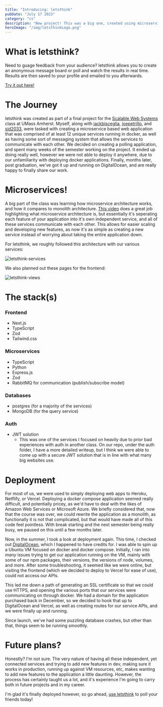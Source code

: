 ```yaml
---
title: "Introducing: letsthink"
pubDate: "July 17 2023"
category: "cs"
description: "New project! This was a big one, created using microservice architecture."
heroImage: "/img/letsthinkLogo.png"
---
```


# What is letsthink?

Need to guage feedback from your audience? letsthink allows you to create an anonymous message board or poll and watch the results in real time. Results are then saved to your profile and emailed to you afterwards.

[Try it out here!](https://www.letsth.ink)

# The Journey

letsthink was created as part of a final project for the [Scalable Web Systems](https://sites.google.com/cs.umass.edu/compsci497s/home) class at UMass Amherst. Myself, along with [jackbisceglia](https://github.com/jackbisceglia), [joepetrillo](https://github.com/joepetrillo), and [sid2033](https://github.com/sid2033), were tasked with creating a microservice based web application that was comprised of at least 12 unique services running in docker, as well as having some sort of messaging system that allows the services to communicate with each other. We decided on creating a polling application, and spent many weeks of the semester working on the project. It ended up doing really well, however we were not able to deploy it anywhere, due to our unfamiliarity with deploying docker applications. Finally, months later, post graduation, we've got it up and running on DigitalOcean, and are really happy to finally share our work.

# Microservices!

A big part of the class was learning how microservice architecture works, and how it compares to monolith architecture. [This video](https://www.youtube.com/watch?v=rv4LlmLmVWk) does a great job highlighting what microservice architecture is, but essentially it's seperating each feature of your application into it's own independent service, and all of these services communicate with each other. This allows for easier scaling and developing new features, as now it's as simple as creating a new service instead of worrying about taking the entire application down.

For letsthink, we roughly followed this architecture with our various services:

![letsthink-services](/img/letsthink-services.png)

We also planned out these pages for the frontend:

![letsthink-views](/img/letsthink-views.png)

# The stack(s)

### Frontend

- Next.js
- TypeScript
- Zod
- Tailwind.css

### Microservices

- TypeScript
- Python
- Express.js
- Zod
- RabbitMQ for communication (publish/subscribe model)

### Databases

- postgres (for a majority of the services)
- MongoDB (for the query service)

### Auth

- JWT solution
  - This was one of the services I focused on heavily due to prior bad experiences with auth in another class. On our repo, under the auth folder, I have a more detailed writeup, but I think we were able to come up with a secure JWT solution that is in line with what many big websites use.

# Deployment

For most of us, we were used to simply deploying web apps to Heroku, Netflify, or Vercel. Deploying a docker compose application seemed really difficult, and potentially pricey, as we'd have to deal with the likes of Amazon Web Services or Microsoft Azure. We briefly considered that, now that the course was over, we could rewrite the application as a monolith, as functionally it is not that complicated, but that would have made all of this code feel pointless. With break starting and the next semester being really busy, we paused on this until a few months later.

Now, in the summer, I took a look at deployment again. This time, I checked out [DigitalOcean](https://www.digitalocean.com/), which I happened to have credits for. I was able to spin up a Ubuntu VM focused on docker and docker compose. Initially, I ran into _many_ issues trying to get our application running on the VM, mainly with some of our npm packages, their versions, the versions of node, volumes, and more. After some troubleshooting, it seemed like we were online, but visiting the frontend (which we decided to deploy to Vercel for ease of use), could not access our APIs.

This led me down a path of generating an SSL certificate so that we could use HTTPS, and opening the various ports that our services were communicating on through docker. We had a domain for the application purchased back in December, so we decided to hook that up to DigitalOcean and Vercel, as well as creating routes for our service APIs, and we were finally up and running.

Since launch, we've had some puzzling database crashes, but other than that, things seem to be running smoothly.

# Future plans?

Honestly? I'm not sure. The very nature of having all these independent, yet connected services and trying to add new features in dev, making sure it works in production, running up against VM resources, etc, makes wanting to add new features to the application a little daunting. However, the process has certainly taught us a lot, and it's experience I'm going to carry both in future projects and in my career.

I'm glad it's finally deployed however, so go ahead, [use letsthink](https://www.letsth.ink) to poll your friends today!
